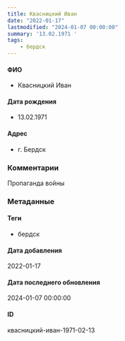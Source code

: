 ```yaml
---
title: Квасницкий Иван
date: "2022-01-17"
lastmodified: "2024-01-07 00:00:00"
summary: '13.02.1971 '
tags: 
    - бердск
---
```

<!--# pp1-->
<!--## Фигурант-->
<!--### Личные данные-->
#### ФИО
- Квасницкий Иван
#### Дата рождения
- 13.02.1971
#### Адрес
- г. Бердск
### Комментарии
Пропаганда войны
### Метаданные
#### Теги
- бердск
#### Дата добавления
2022-01-17
#### Дата последнего обновления
2024-01-07 00:00:00
#### ID
квасницкий-иван-1971-02-13
<!--## END;-->
